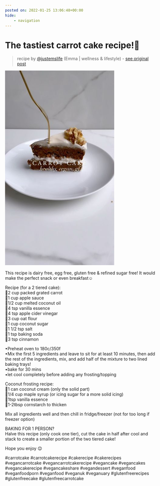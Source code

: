 ```yaml
---
posted on: 2022-01-25 13:06:48+00:00
hide:
    - navigation
---
```


# The tastiest carrot cake recipe!🥕 

> recipe by [@justemslife](https://www.instagram.com/justemslife/) 
(Emma | wellness & lifestyle) - [see original post](https://instagram.com/p/CZJ2vUWoQZ0)

![](../img/justemslife_25-01-2022_1301.png)

  
This recipe is dairy free, egg free, gluten free & refined sugar free! It would make the perfect snack or even breakfast☺️  
  
Recipe (for a 2 tiered cake):  
🥕2 cup packed grated carrot  
🍏1 cup apple sauce  
🥥1/2 cup melted coconut oil   
🧡4 tsp vanilla essence  
💛4 tsp apple cider vinegar  
🌾3 cup oat flour  
🥥1 cup coconut sugar  
🧂1 1/2 tsp salt  
🥄1 tsp baking soda  
🤎3 tsp cinnamon  
  
•Preheat oven to 180c/350f  
•Mix the first 5 ingredients and leave to sit for at least 10 minutes, then add the rest of the ingredients, mix, and add half of the mixture to two lined baking trays!  
•bake for 30 mins  
•let cool completely before adding any frosting/topping  
  
Coconut frosting recipe:  
🥥1 can coconut cream (only the solid part)  
🍯1/4 cup maple syrup (or icing sugar for a more solid icing)  
🧡1tsp vanilla essence  
🤍1-2tbsp cornstarch to thicken  
  
Mix all ingredients well and then chill in fridge/freezer (not for too long if freezer option)  
  
BAKING FOR 1 PERSON?   
Halve this recipe (only cook one tier), cut the cake in half after cool and stack to create a smaller portion of the two tiered cake!  
  
Hope you enjoy 😌  
  
\#carrotcake \#carrotcakerecipe \#cakerecipe \#cakerecipes \#vegancarrotcake \#vegancarrotcakerecipe \#vegancake \#vegancakes \#vegancakerecipe \#vegancakeshare \#vegandessert \#veganfood \#veganfoodporn \#veganfood \#veganuk \#veganuary \#glutenfreerecipes \#glutenfreecake \#glutenfreecarrotcake   
